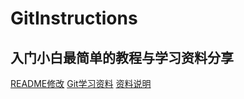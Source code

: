 ﻿# GitInstructions
## 入门小白最简单的教程与学习资料分享
[README修改](https://blog.csdn.net/zhaokaiqiang1992/article/details/41349819)
[Git学习资料](https://www.liaoxuefeng.com/wiki/896043488029600)
[资料说明](https://blog.csdn.net/nhgxxyy198990/article/details/80433005)